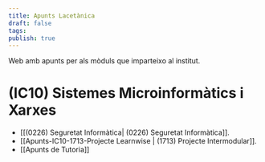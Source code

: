 ```yaml
---
title: Apunts Lacetànica
draft: false
tags:
publish: true
---
```

 Web amb apunts per als mòduls que imparteixo al institut.
# (IC10) Sistemes Microinformàtics i Xarxes

- [[(0226) Seguretat Informàtica| (0226) Seguretat Informàtica]].
- [[Apunts-IC10-1713-Projecte Learnwise | (1713) Projecte Intermodular]].
- [[Apunts de Tutoria]]